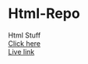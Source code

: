 # Html-Repo
Html Stuff<br>
<a  href="Simulated screens/first.html">Click here</a><br>
<a href="https://niranjan569.github.io/Html-Repo/Simulated%20screens/first.html">Live link<a>

